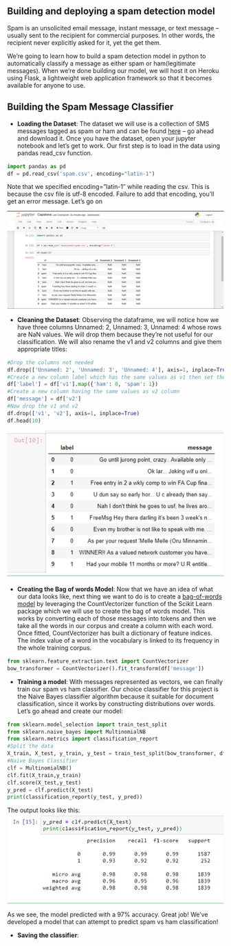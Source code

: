 ## Building and deploying a spam detection model
Spam is an unsolicited email message, instant message, or text message – usually sent to the recipient for commercial purposes. In other words, the recipient never explicitly asked for it, yet the get them.

We’re going to learn how to build a spam detection model in python to automatically classify a message as either spam or ham(legitimate messages). When we’re done building our model, we will host it on Heroku using Flask, a lightweight web application framework so that it becomes available for anyone to use.


## Building the Spam Message Classifier

* <b>Loading the Dataset</b>: The dataset we will use is a collection of SMS messages tagged as spam or ham and can be found [here](https://www.kaggle.com/uciml/sms-spam-collection-dataset/downloads/sms-spam-collection-dataset.zip/1#spam.csv) – go ahead and download it. Once you have the dataset, open your jupyter notebook and let’s get to work. Our first step is to load in the data using pandas read_csv function.

```python
import pandas as pd
df = pd.read_csv('spam.csv', encoding="latin-1")
```

Note that we specified encoding=”latin-1″ while reading the csv. This is because the csv file is utf-8 encoded. Failure to add that encoding, you’ll get an error message. Let’s go on

![Jupyter](images/Capture.PNG)

* <b>Cleaning the Dataset</b>: Observing the dataframe, we will notice how we have three columns Unnamed: 2, Unnamed: 3, Unnamed: 4 whose rows are NaN values. We will drop them because they’re not useful for our classification. We will also rename the v1 and v2 columns and give them appropriate titles:

```python
#Drop the columns not needed
df.drop(['Unnamed: 2', 'Unnamed: 3', 'Unnamed: 4'], axis=1, inplace=True)
#Create a new column label which has the same values as v1 then set the ham and spam values to 0 and 1 which is the standard format for our prediction.
df['label'] = df['v1'].map({'ham': 0, 'spam': 1})
#Create a new column having the same values as v2 column
df['message'] = df['v2']
#Now drop the v1 and v2
df.drop(['v1', 'v2'], axis=1, inplace=True)
df.head(10)
```
![Jupyter](images/Capture1.PNG)

* <b>Creating the Bag of words Model</b>: Now that we have an idea of what our data looks like, next thing we want to do is to create a [bag-of-words model](https://machinelearningmastery.com/gentle-introduction-bag-words-model/) by leveraging the CountVectorizer function of the Scikit Learn package which we will use to create the bag of words model. This works by converting each of those messages into tokens and then we take all the words in our corpus and create a column with each word. Once fitted, CountVectorizer has built a dictionary of feature indices. The index value of a word in the vocabulary is linked to its frequency in the whole training corpus.

```python
from sklearn.feature_extraction.text import CountVectorizer
bow_transformer = CountVectorizer().fit_transform(df['message'])
```
* <b>Training a model</b>: With messages represented as vectors, we can finally train our spam vs ham classifier. Our choice classifier for this project is the Naive Bayes classifier algorithm because it suitable for document classification, since it works by constructing distributions over words. Let’s go ahead and create our model:
```python
from sklearn.model_selection import train_test_split
from sklearn.naive_bayes import MultinomialNB
from sklearn.metrics import classification_report
#Split the data
X_train, X_test, y_train, y_test = train_test_split(bow_transformer, df['label'], test_size=0.33, random_state=42)
#Naive Bayes Classifier
clf = MultinomialNB()
clf.fit(X_train,y_train)
clf.score(X_test,y_test)
y_pred = clf.predict(X_test)
print(classification_report(y_test, y_pred))
```
The output looks like this:
![Jupyter](images/Capture2.PNG)

As we see, the model predicted with a 97% accuracy. Great job! We’ve developed a model that can attempt to predict spam vs ham classification!

* <b>Saving the classifier</b>: 
